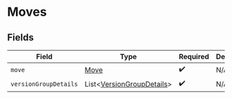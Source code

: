 # Moves


## Fields

| Field                                                                        | Type                                                                         | Required                                                                     | Description                                                                  |
| ---------------------------------------------------------------------------- | ---------------------------------------------------------------------------- | ---------------------------------------------------------------------------- | ---------------------------------------------------------------------------- |
| `move`                                                                       | [Move](../../models/components/Move.md)                                      | :heavy_check_mark:                                                           | N/A                                                                          |
| `versionGroupDetails`                                                        | List\<[VersionGroupDetails](../../models/components/VersionGroupDetails.md)> | :heavy_check_mark:                                                           | N/A                                                                          |